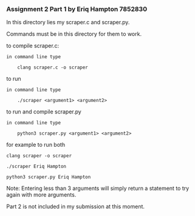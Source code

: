 ### Assignment 2 Part 1 by Eriq Hampton 7852830

In this directory lies my scraper.c and scraper.py.

Commands must be in this directory for them to work.

to compile scraper.c:
    
    in command line type

        clang scraper.c -o scraper

to run

    in command line type

        ./scraper <argument1> <argument2>


to run and compile scraper.py

    in command line type

        python3 scraper.py <argument1> <argument2>


for example to run both

    clang scraper -o scraper
    
    ./scraper Eriq Hampton

    python3 scraper.py Eriq Hampton

Note: Entering less than 3 arguments will simply return a statement to try again with more arguments.

Part 2 is not included in my submission at this moment.
